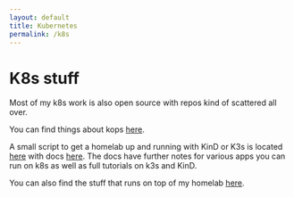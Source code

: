 ```yaml
---
layout: default
title: Kubernetes
permalink: /k8s
---
```


# K8s stuff

Most of my k8s work is also open source with repos kind of scattered all over.

You can find things about kops [here](https://github.com/jessebot/terraform-kops-sample).

A small script to get a homelab up and running with KinD or K3s is located [here](https://github.com/jessebot/smol_k8s_lab) with docs [here](https://jessebot.github.io/smol_k8s_lab/). The docs have further notes for various apps you can run on k8s as well as full tutorials on k3s and KinD.

You can also find the stuff that runs on top of my homelab [here](https://gitlab.com/vleermuis_tech/goobernetes).
